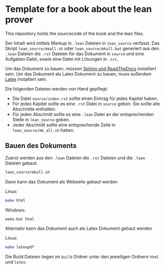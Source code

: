 # Template for a book about the lean prover

This repository holds the sourcecode of the book and the lean files.

Der Inhalt wird mittels Markup in `.lean` Dateien in `lean_source` verfasst.
Das Skript `lean_source/mkall.sh` oder `lean_source/mkall.bat` generiert aus den `.lean` Dateien
die `.rst` Dateien für das Dokument in `source` und eine Aufgaben Datei, sowie eine Datei mit Lösungen in `.src`.

Um das Dokument zu bauen, müssen [Sphinx und ReadTheDocs](https://sphinx-rtd-tutorial.readthedocs.io/en/latest/install.html) installiert sein.
Um das Dokument als Latex Dokument zu bauen, muss außerdem [Latex](https://www.tug.org/texlive/) installiert sein.

Die folgenden Dateien werden von Hand gepflegt:

- Die Datei `source/index.rst` sollte einen Eintrag für jedes Kapitel haben.
- Für jedes Kapitel sollte es eine `.rst` Datei in `source` geben. Sie sollte alle Abschnitte enthalten.
- Für jeden Abschnitt sollte es eine `.lean` Datei an der entsprechenden Stelle in `lean_source` geben.
- Jeder Abschnitt sollte eine entsprechende Zeile in `lean_source/mk_all.sh` haben.


## Bauen des Dokuments

Zuerst werden aus den `.lean` Dateien die `.rst` Dateien und die `.lean` Dateien gebaut.

```bash
lean_source/mkall.sh
```

Dann kann das Dokument als Webseite gebaut werden

Linux:
```bash
make html
```

Windows:
```cmd
make.bat html
```

Alternativ kann das Dokument auch als Latex Dokument gebaut werden

Linux:
```bash
make latexpdf
```

Die Build Dateien liegen im `build` Ordner unter den jeweiligen Ordnern `html` und `latex`.